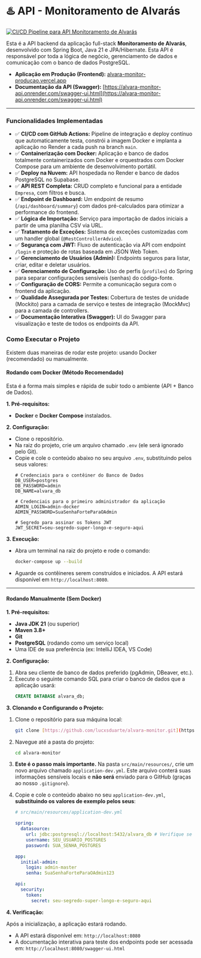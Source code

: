 # ♨️ API - Monitoramento de Alvarás

[![CI/CD Pipeline para API Monitoramento de Alvarás](https://github.com/lucxsduarte/alvara-monitor/actions/workflows/deploy.yml/badge.svg?branch=main)](https://github.com/lucxsduarte/alvara-monitor/actions/workflows/deploy.yml)

Esta é a API backend da aplicação full-stack **Monitoramento de Alvarás**, desenvolvido com Spring Boot, Java 21 e JPA/Hibernate. Esta API é responsável por toda a lógica de negócio, gerenciamento de dados e comunicação com o banco de dados PostgreSQL.

-   **Aplicação em Produção (Frontend):** [alvara-monitor-producao.vercel.app](https://alvara-monitor-producao.vercel.app)
-   **Documentação da API (Swagger):** [https://alvara-monitor-api.onrender.com/swagger-ui.html](https://alvara-monitor-api.onrender.com/swagger-ui.html)

---

### Funcionalidades Implementadas
- ✅ **CI/CD com GitHub Actions:** Pipeline de integração e deploy contínuo que automaticamente testa, constrói a imagem Docker e implanta a aplicação no Render a cada push na branch `main`.
- ✅ **Containerização com Docker:** Aplicação e banco de dados totalmente containerizados com Docker e orquestrados com Docker Compose para um ambiente de desenvolvimento portátil.
- ✅ **Deploy na Nuvem:** API hospedada no Render e banco de dados PostgreSQL no Supabase.
- ✅ **API REST Completa:** CRUD completo e funcional para a entidade `Empresa`, com filtros e busca.
- ✅ **Endpoint de Dashboard:** Um endpoint de resumo (`/api/dashboard/summary`) com dados pré-calculados para otimizar a performance do frontend.
- ✅ **Lógica de Importação:** Serviço para importação de dados iniciais a partir de uma planilha CSV via URL.
- ✅ **Tratamento de Exceções:** Sistema de exceções customizadas com um handler global (`@RestControllerAdvice`).
- ✅ **Segurança com JWT:** Fluxo de autenticação via API com endpoint `/login` e proteção de rotas baseada em JSON Web Token.
- ✅ **Gerenciamento de Usuários (Admin):** Endpoints seguros para listar, criar, editar e deletar usuários.
- ✅ **Gerenciamento de Configuração:** Uso de perfis (`profiles`) do Spring para separar configurações sensíveis (senhas) do código-fonte.
- ✅ **Configuração de CORS:** Permite a comunicação segura com o frontend da aplicação.
- ✅ **Qualidade Assegurada por Testes:** Cobertura de testes de unidade (Mockito) para a camada de serviço e testes de integração (MockMvc) para a camada de controllers.
- ✅ **Documentação Interativa (Swagger):** UI do Swagger para visualização e teste de todos os endpoints da API.

### Como Executar o Projeto

Existem duas maneiras de rodar este projeto: usando Docker (recomendado) ou manualmente.

#### Rodando com Docker (Método Recomendado)
Esta é a forma mais simples e rápida de subir todo o ambiente (API + Banco de Dados).

**1. Pré-requisitos:**
-   **Docker** e **Docker Compose** instalados.

**2. Configuração:**
-   Clone o repositório.
-   Na raiz do projeto, crie um arquivo chamado `.env` (ele será ignorado pelo Git).
-   Copie e cole o conteúdo abaixo no seu arquivo `.env`, substituindo pelos seus valores:
    ```env
    # Credenciais para o contêiner do Banco de Dados
    DB_USER=postgres
    DB_PASSWORD=admin
    DB_NAME=alvara_db

    # Credenciais para o primeiro administrador da aplicação
    ADMIN_LOGIN=admin-docker
    ADMIN_PASSWORD=SuaSenhaForteParaOAdmin
    
    # Segredo para assinar os Tokens JWT
    JWT_SECRET=seu-segredo-super-longo-e-seguro-aqui
    ```
**3. Execução:**
-   Abra um terminal na raiz do projeto e rode o comando:
    ```bash
    docker-compose up --build
    ```
-   Aguarde os contêineres serem construídos e iniciados. A API estará disponível em `http://localhost:8080`.

---
#### Rodando Manualmente (Sem Docker)

**1. Pré-requisitos:**
-   **Java JDK 21** (ou superior)
-   **Maven 3.8+**
-   **Git**
-   **PostgreSQL** (rodando como um serviço local)
-   Uma IDE de sua preferência (ex: IntelliJ IDEA, VS Code)

**2. Configuração:**

1.  Abra seu cliente de banco de dados preferido (pgAdmin, DBeaver, etc.).
2.  Execute o seguinte comando SQL para criar o banco de dados que a aplicação usará:
    ```sql
    CREATE DATABASE alvara_db;
    ```

**3. Clonando e Configurando o Projeto:**

1.  Clone o repositório para sua máquina local:
    ```bash
    git clone [https://github.com/lucxsduarte/alvara-monitor.git](https://github.com/lucxsduarte/alvara-monitor.git)
    ```
2.  Navegue até a pasta do projeto:
    ```bash
    cd alvara-monitor
    ```
3.  **Este é o passo mais importante.** Na pasta `src/main/resources/`, crie um novo arquivo chamado `application-dev.yml`. Este arquivo conterá suas informações sensíveis locais e **não será** enviado para o GitHub (graças ao nosso `.gitignore`).
4.  Copie e cole o conteúdo abaixo no seu `application-dev.yml`, **substituindo os valores de exemplo pelos seus**:

    ```yaml
    # src/main/resources/application-dev.yml
    
    spring:
      datasource:
        url: jdbc:postgresql://localhost:5432/alvara_db # Verifique se a porta do seu PostgreSQL é 5432
        username: SEU_USUARIO_POSTGRES
        password: SUA_SENHA_POSTGRES
    
    app:
      initial-admin:
        login: admin-master
        senha: SuaSenhaForteParaOAdmin123
    
    api:
      security:
        token:
          secret: seu-segredo-super-longo-e-seguro-aqui
    ```

**4. Verificação:**

Após a inicialização, a aplicação estará rodando.
* A API estará disponível em: `http://localhost:8080`
* A documentação interativa para teste dos endpoints pode ser acessada em: `http://localhost:8080/swagger-ui.html`